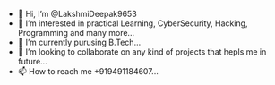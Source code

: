 - 👋 Hi, I’m @LakshmiDeepak9653
- 👀 I’m interested in practical Learning, CyberSecurity, Hacking, Programming and many more...
- 🌱 I’m currently purusing B.Tech...
- 💞️ I’m looking to collaborate on any kind of projects that hepls me in future...
- 📫 How to reach me +919491184607...

<!---
LakshmiDeepak9653/LakshmiDeepak9653 is a ✨ special ✨ repository because its `README.md` (this file) appears on your GitHub profile.
You can click the Preview link to take a look at your changes.
--->

